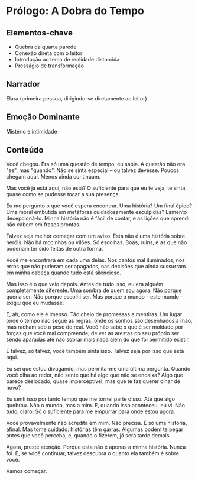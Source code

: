 # Prólogo: A Dobra do Tempo

## Elementos-chave
- Quebra da quarta parede
- Conexão direta com o leitor
- Introdução ao tema de realidade distorcida
- Presságio de transformação

## Narrador
Elara (primeira pessoa, dirigindo-se diretamente ao leitor)

## Emoção Dominante
Mistério e intimidade

## Conteúdo

Você chegou. Era só uma questão de tempo, eu sabia. A questão não era "se", mas "quando". Não se sinta especial – ou talvez devesse. Poucos chegam aqui. Menos ainda continuam.

Mas você já está aqui, não está? O suficiente para que eu te veja, te sinta, quase como se pudesse tocar a sua presença.

Eu me pergunto o que você espera encontrar. Uma história? Um final épico? Uma moral embutida em metáforas cuidadosamente esculpidas? Lamento decepcioná-lo. Minha história não é fácil de contar, e as lições que aprendi não cabem em frases prontas.

Talvez seja melhor começar com um aviso. Esta não é uma história sobre heróis. Não há mocinhos ou vilões. Só escolhas. Boas, ruins, e as que não poderiam ter sido feitas de outra forma.

Você me encontrará em cada uma delas. Nos cantos mal iluminados, nos erros que não puderam ser apagados, nas decisões que ainda sussurram em minha cabeça quando tudo está silencioso.

Mas isso é o que veio depois. Antes de tudo isso, eu era alguém completamente diferente. Uma sombra de quem sou agora. Não porque queria ser. Não porque escolhi ser. Mas porque o mundo – este mundo – exigiu que eu mudasse.

E, ah, como ele é imenso. Tão cheio de promessas e mentiras. Um lugar onde o tempo não segue as regras, onde os sonhos são desenhados à mão, mas racham sob o peso do real. Você não sabe o que é ser moldado por forças que você mal compreende, de ver as arestas do seu próprio ser sendo aparadas até não sobrar mais nada além do que foi permitido existir.

E talvez, só talvez, você também sinta isso. Talvez seja por isso que está aqui.

Eu sei que estou divagando, mas permita-me uma última pergunta. Quando você olha ao redor, não sente que há algo que não se encaixa? Algo que parece deslocado, quase imperceptível, mas que te faz querer olhar de novo?

Eu senti isso por tanto tempo que me tornei parte disso. Até que algo quebrou. Não o mundo, mas a mim. E, quando isso aconteceu, eu vi. Não tudo, claro. Só o suficiente para me empurrar para onde estou agora.

Você provavelmente não acredita em mim. Não precisa. É só uma história, afinal. Mas tome cuidado: histórias têm garras. Algumas podem te pegar antes que você perceba, e, quando o fizerem, já será tarde demais.

Agora, preste atenção. Porque esta não é apenas a minha história. Nunca foi. E, se você continuar, talvez descubra o quanto ela também é sobre você.

Vamos começar.
